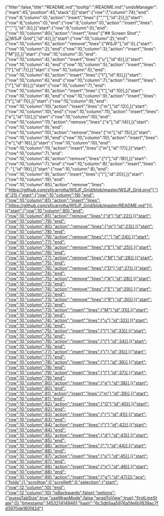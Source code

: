 {"filter":false,"title":"README.md","tooltip":"/README.md","undoManager":{"mark":45,"position":45,"stack":[[{"start":{"row":7,"column":74},"end":{"row":8,"column":0},"action":"insert","lines":["",""],"id":2}],[{"start":{"row":8,"column":0},"end":{"row":9,"column":0},"action":"insert","lines":["",""],"id":3}],[{"start":{"row":9,"column":0},"end":{"row":10,"column":80},"action":"insert","lines":["## Screen Shot","![WSJF Grid](https://github.com/sficarrotta/WSJF_Grid/blob/master/WSJF_Grid.png)"],"id":4}],[{"start":{"row":10,"column":2},"end":{"row":10,"column":6},"action":"remove","lines":["WSJF"],"id":5},{"start":{"row":10,"column":2},"end":{"row":10,"column":3},"action":"insert","lines":["M"]}],[{"start":{"row":10,"column":3},"end":{"row":10,"column":4},"action":"insert","lines":["u"],"id":6}],[{"start":{"row":10,"column":4},"end":{"row":10,"column":5},"action":"insert","lines":["l"],"id":7}],[{"start":{"row":10,"column":5},"end":{"row":10,"column":6},"action":"insert","lines":["t"],"id":8}],[{"start":{"row":10,"column":6},"end":{"row":10,"column":7},"action":"insert","lines":["i"],"id":9}],[{"start":{"row":10,"column":7},"end":{"row":10,"column":8},"action":"insert","lines":["I"],"id":10}],[{"start":{"row":10,"column":8},"end":{"row":10,"column":9},"action":"insert","lines":["t"],"id":11}],[{"start":{"row":10,"column":9},"end":{"row":10,"column":10},"action":"insert","lines":["m"],"id":12}],[{"start":{"row":10,"column":10},"end":{"row":10,"column":11},"action":"insert","lines":["e"],"id":13}],[{"start":{"row":10,"column":10},"end":{"row":10,"column":11},"action":"remove","lines":["e"],"id":14}],[{"start":{"row":10,"column":9},"end":{"row":10,"column":10},"action":"remove","lines":["m"],"id":15}],[{"start":{"row":10,"column":9},"end":{"row":10,"column":10},"action":"insert","lines":["e"],"id":16}],[{"start":{"row":10,"column":10},"end":{"row":10,"column":11},"action":"insert","lines":["m"],"id":17}],[{"start":{"row":10,"column":7},"end":{"row":10,"column":8},"action":"remove","lines":["I"],"id":18}],[{"start":{"row":10,"column":7},"end":{"row":10,"column":8},"action":"insert","lines":["-"],"id":19}],[{"start":{"row":10,"column":8},"end":{"row":10,"column":9},"action":"insert","lines":["i"],"id":20}],[{"start":{"row":10,"column":19},"end":{"row":10,"column":85},"action":"remove","lines":["https://github.com/sficarrotta/WSJF_Grid/blob/master/WSJF_Grid.png"],"id":21},{"start":{"row":10,"column":19},"end":{"row":10,"column":81},"action":"insert","lines":["https://github.com/sficarrotta/WSJF_Grid/blob/master/README.md"]}],[{"start":{"row":10,"column":80},"end":{"row":10,"column":81},"action":"remove","lines":["d"],"id":22}],[{"start":{"row":10,"column":79},"end":{"row":10,"column":80},"action":"remove","lines":["m"],"id":23}],[{"start":{"row":10,"column":78},"end":{"row":10,"column":79},"action":"remove","lines":["."],"id":24}],[{"start":{"row":10,"column":77},"end":{"row":10,"column":78},"action":"remove","lines":["E"],"id":25}],[{"start":{"row":10,"column":76},"end":{"row":10,"column":77},"action":"remove","lines":["M"],"id":26}],[{"start":{"row":10,"column":75},"end":{"row":10,"column":76},"action":"remove","lines":["D"],"id":27}],[{"start":{"row":10,"column":74},"end":{"row":10,"column":75},"action":"remove","lines":["A"],"id":28}],[{"start":{"row":10,"column":73},"end":{"row":10,"column":74},"action":"remove","lines":["E"],"id":29}],[{"start":{"row":10,"column":72},"end":{"row":10,"column":73},"action":"remove","lines":["R"],"id":30}],[{"start":{"row":10,"column":72},"end":{"row":10,"column":73},"action":"insert","lines":["M"],"id":31}],[{"start":{"row":10,"column":73},"end":{"row":10,"column":74},"action":"insert","lines":["u"],"id":32}],[{"start":{"row":10,"column":74},"end":{"row":10,"column":75},"action":"insert","lines":["l"],"id":33}],[{"start":{"row":10,"column":75},"end":{"row":10,"column":76},"action":"insert","lines":["t"],"id":34}],[{"start":{"row":10,"column":76},"end":{"row":10,"column":77},"action":"insert","lines":["i"],"id":35}],[{"start":{"row":10,"column":77},"end":{"row":10,"column":78},"action":"insert","lines":["I"],"id":36}],[{"start":{"row":10,"column":78},"end":{"row":10,"column":79},"action":"insert","lines":["t"],"id":37}],[{"start":{"row":10,"column":79},"end":{"row":10,"column":80},"action":"insert","lines":["e"],"id":38}],[{"start":{"row":10,"column":80},"end":{"row":10,"column":81},"action":"insert","lines":["m"],"id":39}],[{"start":{"row":10,"column":81},"end":{"row":10,"column":82},"action":"insert","lines":["G"],"id":40}],[{"start":{"row":10,"column":82},"end":{"row":10,"column":83},"action":"insert","lines":["r"],"id":41}],[{"start":{"row":10,"column":83},"end":{"row":10,"column":84},"action":"insert","lines":["i"],"id":42}],[{"start":{"row":10,"column":84},"end":{"row":10,"column":85},"action":"insert","lines":["d"],"id":43}],[{"start":{"row":10,"column":85},"end":{"row":10,"column":86},"action":"insert","lines":["."],"id":44}],[{"start":{"row":10,"column":86},"end":{"row":10,"column":87},"action":"insert","lines":["p"],"id":45}],[{"start":{"row":10,"column":87},"end":{"row":10,"column":88},"action":"insert","lines":["n"],"id":46}],[{"start":{"row":10,"column":88},"end":{"row":10,"column":89},"action":"insert","lines":["g"],"id":47}]]},"ace":{"folds":[],"scrolltop":0,"scrollleft":0,"selection":{"start":{"row":12,"column":10},"end":{"row":12,"column":10},"isBackwards":false},"options":{"guessTabSize":true,"useWrapMode":false,"wrapToView":true},"firstLineState":0},"timestamp":1453214149461,"hash":"6c3db5aa5976a5fe6b1839ac7fd3970de160f42d"}